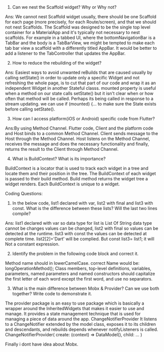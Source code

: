 1. Can we nest the Scaffold widget? Why or Why not?

 Ans: We cannot nest Scaffold widget usually, there should be one Scaffold for each page (more precisely, for each Route/screen), and that we should not nest Scaffolds.
The Scaffold was designed to be the single top level container for a MaterialApp and it's typically not necessary to nest scaffolds. For example in a tabbed UI, where the bottomNavigationBar is a TabBar and the body is a TabBarView, we might be tempted to make each tab bar view a scaffold with a differently titled AppBar. It would be better to add a listener to the TabController that updates the AppBar.

2. How to reduce the rebuilding of the widget?

Ans: Easiest ways to avoid unwanted reBuilds that are caused usually by calling setState() in order to update only a specific Widget and not refreshing the whole page, is to cut that part of our code and wrap it as an independent Widget in another Stateful classs. 
 mounted property is useful when a method on our state calls setState() but it isn't clear when or how often that method will be called. Perhaps its being called in response to a stream updating. we can use if (mounted) {... to make sure the State exists before calling setState().
 
3. How can I access platform(iOS or Android) specific code from Flutter?

Ans:By using Method Channel. 
Flutter code, Client and the platform code and Host binds to a common Method Channel. Client sends message to the Host through the Method Channel. Host listens on the Method  Channel, receives the message and does the necessary functionality and finally, returns the result to the Client through Method Channel.

4. What is BuildContext? What is its importance?

BuildContext is a locator that is used to track each widget in a tree and locate them and their position in the tree. The BuildContext of each widget is passed to their build method. Build method returns the widget tree a widget renders. Each BuildContext is unique to a widget.

Coding Questions:
1. In the below code, list1 declared with var, list2 with final and list3 with const. What is the difference between these lists? Will the last two lines compile?

Ans: list1 declared with var so data type for list is List Of String data type cannot be changes values can be changed, list2 with final so values can be detected at the runtime. list3 with const the values can be detected at complete time.  list2[2]='Dart' will be complied. But  const list3= list1; it will Not a constant expression.
 
2. Identify the problem in the following code block and correct it.
 
Method name should in lowerCamelCase. correct Name would be: longOperationMethod();
Class members, top-level definitions, variables, parameters, named parameters and named constructors should capitalize the first letter of each word except the first word, and use no separators.

3. What is the main difference between Mobx & Provider? Can we use both together? Write code to demonstrate it.
 
The provider package is an easy to use package which is basically a wrapper around the InheritedWidgets that makes it easier to use and manage. It provides a state management technique that is used for managing a piece of data around the app.
ChangeNotifierProvider<T extends ChangeNotifier> It listens to a ChangeNotifier extended by the model class, exposes it to its children and descendants, and rebuilds depends whenever notifyListeners is called.
ChangeNotifierProvider(
  create: (context) => DataModel(),
  child: ...
)
 
Finally i dont have idea about Mobx.
